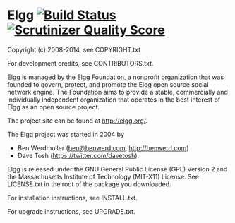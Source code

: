 Elgg [![Build Status](https://secure.travis-ci.org/Elgg/Elgg.png?branch=master)](https://travis-ci.org/Elgg/Elgg) [![Scrutinizer Quality Score](https://scrutinizer-ci.com/g/Elgg/Elgg/badges/quality-score.png?s=ef3560cf83f4fd1ae3abbd6e93c20e5b4832c343)](https://scrutinizer-ci.com/g/Elgg/Elgg/)
====

Copyright (c) 2008-2014, see COPYRIGHT.txt

For development credits, see CONTRIBUTORS.txt.

Elgg is managed by the Elgg Foundation, a nonprofit organization that was
founded to govern, protect, and promote the Elgg open source social network
engine.  The Foundation aims to provide a stable, commercially and
individually independent organization that operates in the best interest of Elgg
as an open source project.

The project site can be found at http://elgg.org/.

The Elgg project was started in 2004 by
 - Ben Werdmuller (<ben@benwerd.com>, <http://benwerd.com>)
 - Dave Tosh (<https://twitter.com/davetosh>).

Elgg is released under the GNU General Public License (GPL) Version 2 and the
Massachusetts Institute of Technology (MIT-X11) License. See LICENSE.txt 
in the root of the package you downloaded.

For installation instructions, see INSTALL.txt.

For upgrade instructions, see UPGRADE.txt.
